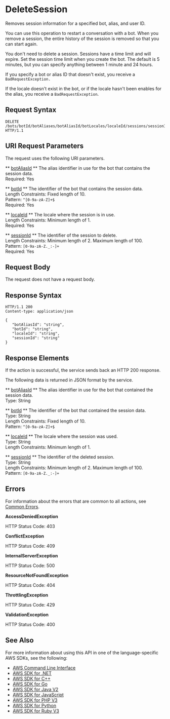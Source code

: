 # DeleteSession<a name="API_runtime_DeleteSession"></a>

Removes session information for a specified bot, alias, and user ID\. 

You can use this operation to restart a conversation with a bot\. When you remove a session, the entire history of the session is removed so that you can start again\.

You don't need to delete a session\. Sessions have a time limit and will expire\. Set the session time limit when you create the bot\. The default is 5 minutes, but you can specify anything between 1 minute and 24 hours\.

If you specify a bot or alias ID that doesn't exist, you receive a `BadRequestException.` 

If the locale doesn't exist in the bot, or if the locale hasn't been enables for the alias, you receive a `BadRequestException`\.

## Request Syntax<a name="API_runtime_DeleteSession_RequestSyntax"></a>

```
DELETE /bots/botId/botAliases/botAliasId/botLocales/localeId/sessions/sessionId HTTP/1.1
```

## URI Request Parameters<a name="API_runtime_DeleteSession_RequestParameters"></a>

The request uses the following URI parameters\.

 ** [botAliasId](#API_runtime_DeleteSession_RequestSyntax) **   <a name="lexv2-runtime_DeleteSession-request-botAliasId"></a>
The alias identifier in use for the bot that contains the session data\.  
Required: Yes

 ** [botId](#API_runtime_DeleteSession_RequestSyntax) **   <a name="lexv2-runtime_DeleteSession-request-botId"></a>
The identifier of the bot that contains the session data\.  
Length Constraints: Fixed length of 10\.  
Pattern: `^[0-9a-zA-Z]+$`   
Required: Yes

 ** [localeId](#API_runtime_DeleteSession_RequestSyntax) **   <a name="lexv2-runtime_DeleteSession-request-localeId"></a>
The locale where the session is in use\.  
Length Constraints: Minimum length of 1\.  
Required: Yes

 ** [sessionId](#API_runtime_DeleteSession_RequestSyntax) **   <a name="lexv2-runtime_DeleteSession-request-sessionId"></a>
The identifier of the session to delete\.  
Length Constraints: Minimum length of 2\. Maximum length of 100\.  
Pattern: `[0-9a-zA-Z._:-]+`   
Required: Yes

## Request Body<a name="API_runtime_DeleteSession_RequestBody"></a>

The request does not have a request body\.

## Response Syntax<a name="API_runtime_DeleteSession_ResponseSyntax"></a>

```
HTTP/1.1 200
Content-type: application/json

{
   "botAliasId": "string",
   "botId": "string",
   "localeId": "string",
   "sessionId": "string"
}
```

## Response Elements<a name="API_runtime_DeleteSession_ResponseElements"></a>

If the action is successful, the service sends back an HTTP 200 response\.

The following data is returned in JSON format by the service\.

 ** [botAliasId](#API_runtime_DeleteSession_ResponseSyntax) **   <a name="lexv2-runtime_DeleteSession-response-botAliasId"></a>
The alias identifier in use for the bot that contained the session data\.  
Type: String

 ** [botId](#API_runtime_DeleteSession_ResponseSyntax) **   <a name="lexv2-runtime_DeleteSession-response-botId"></a>
The identifier of the bot that contained the session data\.  
Type: String  
Length Constraints: Fixed length of 10\.  
Pattern: `^[0-9a-zA-Z]+$` 

 ** [localeId](#API_runtime_DeleteSession_ResponseSyntax) **   <a name="lexv2-runtime_DeleteSession-response-localeId"></a>
The locale where the session was used\.  
Type: String  
Length Constraints: Minimum length of 1\.

 ** [sessionId](#API_runtime_DeleteSession_ResponseSyntax) **   <a name="lexv2-runtime_DeleteSession-response-sessionId"></a>
The identifier of the deleted session\.  
Type: String  
Length Constraints: Minimum length of 2\. Maximum length of 100\.  
Pattern: `[0-9a-zA-Z._:-]+` 

## Errors<a name="API_runtime_DeleteSession_Errors"></a>

For information about the errors that are common to all actions, see [Common Errors](CommonErrors.md)\.

 **AccessDeniedException**   
  
HTTP Status Code: 403

 **ConflictException**   
  
HTTP Status Code: 409

 **InternalServerException**   
  
HTTP Status Code: 500

 **ResourceNotFoundException**   
  
HTTP Status Code: 404

 **ThrottlingException**   
  
HTTP Status Code: 429

 **ValidationException**   
  
HTTP Status Code: 400

## See Also<a name="API_runtime_DeleteSession_SeeAlso"></a>

For more information about using this API in one of the language\-specific AWS SDKs, see the following:
+  [AWS Command Line Interface](https://docs.aws.amazon.com/goto/aws-cli/runtime.lex.v2-2020-08-07/DeleteSession) 
+  [AWS SDK for \.NET](https://docs.aws.amazon.com/goto/DotNetSDKV3/runtime.lex.v2-2020-08-07/DeleteSession) 
+  [AWS SDK for C\+\+](https://docs.aws.amazon.com/goto/SdkForCpp/runtime.lex.v2-2020-08-07/DeleteSession) 
+  [AWS SDK for Go](https://docs.aws.amazon.com/goto/SdkForGoV1/runtime.lex.v2-2020-08-07/DeleteSession) 
+  [AWS SDK for Java V2](https://docs.aws.amazon.com/goto/SdkForJavaV2/runtime.lex.v2-2020-08-07/DeleteSession) 
+  [AWS SDK for JavaScript](https://docs.aws.amazon.com/goto/AWSJavaScriptSDK/runtime.lex.v2-2020-08-07/DeleteSession) 
+  [AWS SDK for PHP V3](https://docs.aws.amazon.com/goto/SdkForPHPV3/runtime.lex.v2-2020-08-07/DeleteSession) 
+  [AWS SDK for Python](https://docs.aws.amazon.com/goto/boto3/runtime.lex.v2-2020-08-07/DeleteSession) 
+  [AWS SDK for Ruby V3](https://docs.aws.amazon.com/goto/SdkForRubyV3/runtime.lex.v2-2020-08-07/DeleteSession) 